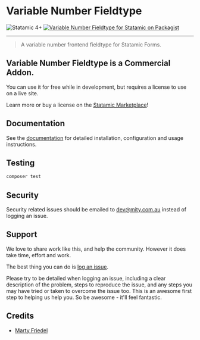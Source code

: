 # Variable Number Fieldtype

<!-- statamic:hide -->

![Statamic 4+](https://img.shields.io/badge/Statamic-4.0-FF269E?style=for-the-badge&link=https://statamic.com)
[![Variable Number Fieldtype for Statamic on Packagist](https://img.shields.io/packagist/v/mitydigital/statamic-variable-number-fieldtype?style=for-the-badge)](https://packagist.org/packages/mitydigital/statamic-variable-number-fieldtype/stats)

---

<!-- /statamic:hide -->

> A variable number frontend fieldtype for Statamic Forms.

## Variable Number Fieldtype is a Commercial Addon.

You can use it for free while in development, but requires a license to use on a live site.

Learn more or buy a license on
the [Statamic Marketplace](https://statamic.com/addons/mity-digital/variable-number-fieldtype)!

## Documentation

See the [documentation](https://docs.mity.com.au/variable-number-fieldtype) for detailed installation, configuration and
usage instructions.

## Testing

```bash
composer test
```

## Security

Security related issues should be emailed to [dev@mity.com.au](mailto:dev@mity.com.au) instead of logging an issue.

## Support

We love to share work like this, and help the community. However it does take time, effort and work.

The best thing you can do is [log an issue](../../issues).

Please try to be detailed when logging an issue, including a clear description of the problem, steps to reproduce the
issue, and any steps you may have tried or taken to overcome the issue too. This is an awesome first step to helping us
help you. So be awesome - it'll feel fantastic.

## Credits

- [Marty Friedel](https://github.com/martyf)
